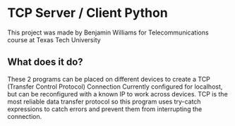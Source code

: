 # TCP Server / Client Python
This project was made by Benjamin Williams for Telecommunications course at Texas Tech University
## What does it do?
These 2 programs can be placed on different devices to create a TCP (Transfer Control Protocol) Connection
Currently configured for localhost, but can be reconfigured with a known IP to work across devices.
TCP is the most reliable data transfer protocol so this program uses try-catch expressions to catch errors and prevent them from interrupting the connection.
 
